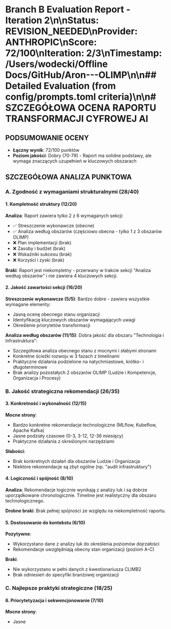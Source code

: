 # Branch B Evaluation Report - Iteration 2\n\n**Status**: REVISION_NEEDED\n**Provider**: ANTHROPIC\n**Score**: 72/100\n**Iteration**: 2/3\n**Timestamp**: /Users/wodecki/Offline Docs/GitHub/Aron---OLIMP\n\n## Detailed Evaluation (from config/prompts.toml criteria)\n\n# SZCZEGÓŁOWA OCENA RAPORTU TRANSFORMACJI CYFROWEJ AI

## PODSUMOWANIE OCENY
- **Łączny wynik**: 72/100 punktów
- **Poziom jakości**: Dobry (70-79) - Raport ma solidne podstawy, ale wymaga znaczących uzupełnień w kluczowych obszarach

## SZCZEGÓŁOWA ANALIZA PUNKTOWA

### A. Zgodność z wymaganiami strukturalnymi (28/40)

#### 1. Kompletność struktury (12/20)
**Analiza**: Raport zawiera tylko 2 z 6 wymaganych sekcji:
- ✅ Streszczenie wykonawcze (obecne)
- ✅ Analiza według obszarów (częściowo obecna - tylko 1 z 3 obszarów OLIMP)
- ❌ Plan implementacji (brak)
- ❌ Zasoby i budżet (brak)
- ❌ Wskaźniki sukcesu (brak)
- ❌ Korzyści i zyski (brak)

**Braki**: Raport jest niekompletny - przerwany w trakcie sekcji "Analiza według obszarów" i nie zawiera 4 kluczowych sekcji.

#### 2. Jakość zawartości sekcji (16/20)
**Streszczenie wykonawcze (5/5)**: Bardzo dobre - zawiera wszystkie wymagane elementy:
- Jasną ocenę obecnego stanu organizacji
- Identyfikację kluczowych obszarów wymagających uwagi
- Określenie priorytetów transformacji

**Analiza według obszarów (11/15)**: Dobra jakość dla obszaru "Technologia i Infrastruktura":
- Szczegółowa analiza obecnego stanu z mocnymi i słabymi stronami
- Konkretne ścieżki rozwoju w 3 fazach z timelinami
- Praktyczne działania podzielone na natychmiastowe, krótko- i długoterminowe
- Brak analizy pozostałych 2 obszarów OLIMP (Ludzie i Kompetencje, Organizacja i Procesy)

### B. Jakość strategiczna rekomendacji (26/35)

#### 3. Konkretność i wykonalność (12/15)
**Mocne strony**:
- Bardzo konkretne rekomendacje technologiczne (MLflow, Kubeflow, Apache Kafka)
- Jasne podziały czasowe (0-3, 3-12, 12-36 miesięcy)
- Praktyczne działania z określonymi narzędziami

**Słabości**:
- Brak konkretnych działań dla obszarów Ludzie i Organizacja
- Niektóre rekomendacje są zbyt ogólne (np. "audit infrastruktury")

#### 4. Logiczność i spójność (8/10)
**Analiza**: Rekomendacje logicznie wynikają z analizy luk i są dobrze uporządkowane chronologicznie. Timeline jest realistyczny dla obszaru technologicznego.

**Drobne braki**: Brak pełnej spójności ze względu na niekompletność raportu.

#### 5. Dostosowanie do kontekstu (6/10)
**Pozytywne**: 
- Wykorzystano dane z analizy luk do określenia poziomów dojrzałości
- Rekomendacje uwzględniają obecny stan organizacji (poziom A-C)

**Braki**: 
- Nie wykorzystano w pełni danych z kwestionariusza CLIMB2
- Brak odniesień do specyfiki branżowej organizacji

### C. Najlepsze praktyki strategiczne (18/25)

#### 6. Priorytetyzacja i sekwencjonowanie (7/10)
**Mocne strony**:
- Jasne